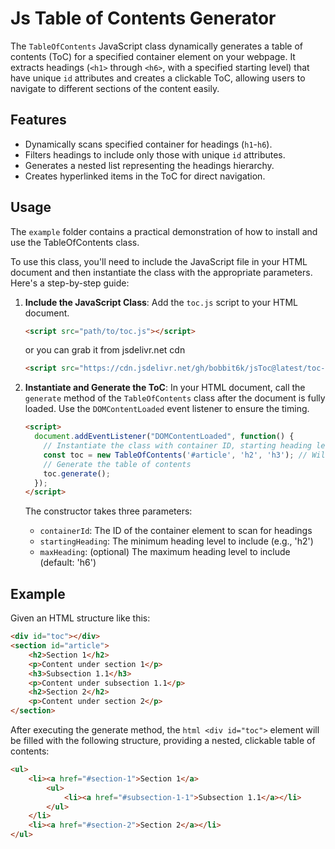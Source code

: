 # Js Table of Contents Generator

The `TableOfContents` JavaScript class dynamically generates a table of contents (ToC) for a specified container element on your webpage. It extracts headings (`<h1>` through `<h6>`, with a specified starting level) that have unique `id` attributes and creates a clickable ToC, allowing users to navigate to different sections of the content easily.

## Features

- Dynamically scans specified container for headings (`h1`-`h6`).
- Filters headings to include only those with unique `id` attributes.
- Generates a nested list representing the headings hierarchy.
- Creates hyperlinked items in the ToC for direct navigation.

## Usage

The `example` folder contains a practical demonstration of how to install and use the TableOfContents class.

To use this class, you'll need to include the JavaScript file in your HTML document and then instantiate the class with the appropriate parameters. Here's a step-by-step guide:

1. **Include the JavaScript Class**: Add the `toc.js` script to your HTML document.

    ```html
    <script src="path/to/toc.js"></script>
    ```

    or you can grab it from jsdelivr.net cdn

    ```html
    <script src="https://cdn.jsdelivr.net/gh/bobbit6k/jsToc@latest/toc-min.js"></script>
    ```

    

2. **Instantiate and Generate the ToC**: In your HTML document, call the `generate` method of the `TableOfContents` class after the document is fully loaded. Use the `DOMContentLoaded` event listener to ensure the timing.

    ```html
    <script>
      document.addEventListener("DOMContentLoaded", function() {
        // Instantiate the class with container ID, starting heading level, and max heading level
        const toc = new TableOfContents('#article', 'h2', 'h3'); // Will include h2 and h3, exclude h4-h6
        // Generate the table of contents
        toc.generate();
      });
    </script>
    ```

    The constructor takes three parameters:
    - `containerId`: The ID of the container element to scan for headings
    - `startingHeading`: The minimum heading level to include (e.g., 'h2')
    - `maxHeading`: (optional) The maximum heading level to include (default: 'h6')

## Example

Given an HTML structure like this:

```html
<div id="toc"></div>
<section id="article">
    <h2>Section 1</h2>
    <p>Content under section 1</p>
    <h3>Subsection 1.1</h3>
    <p>Content under subsection 1.1</p>
    <h2>Section 2</h2>
    <p>Content under section 2</p>
</section>
```

After executing the generate method, the ```html <div id="toc">``` element will be filled with the following structure, providing a nested, clickable table of contents:

```html
<ul>
    <li><a href="#section-1">Section 1</a>
        <ul>
            <li><a href="#subsection-1-1">Subsection 1.1</a></li>
        </ul>
    </li>
    <li><a href="#section-2">Section 2</a></li>
</ul>
